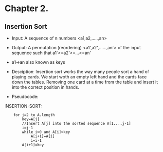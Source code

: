 # Chapter 2.

## Insertion Sort

* Input: A sequence of n numbers <a1,a2,.....,an>

* Output: A permutation (reordering) <a1',a2',......,an'> of the input sequence such that a1'<=a2'<=...<=an'

* a1->an also known as keys

* Desciption: Insertion sort works the way many people sort a hand of
playing cards. We start woth an empty left hand and the cards face down the tables. Removing one card at a time from the table and insert it into the correct position in hands.

* Pseudocode:

INSERTION-SORT:

```
	for j=2 to A.length
		key=A[j]
		//Insert A[j] into the sorted sequence A[1....j-1]
		i=j-1
		while i>0 and A[i]>key
			A[i+1]=A[i]
			i=i-1
		A[i+1]=key
```
